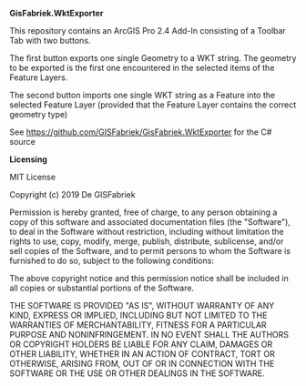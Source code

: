 **GisFabriek.WktExporter**

This repository contains an ArcGIS Pro 2.4 Add-In consisting of a Toolbar Tab with two buttons.

The first button exports one single Geometry to a WKT string. The geometry to be exported is the first one encountered in the selected items of the Feature Layers.

The second button imports one single WKT string as a Feature into the selected Feature Layer (provided that the Feature Layer contains the correct geometry type)

See https://github.com/GISFabriek/GisFabriek.WktExporter for the C# source

**Licensing**

MIT License

Copyright (c) 2019 De GISFabriek

Permission is hereby granted, free of charge, to any person obtaining a copy
of this software and associated documentation files (the "Software"), to deal
in the Software without restriction, including without limitation the rights
to use, copy, modify, merge, publish, distribute, sublicense, and/or sell
copies of the Software, and to permit persons to whom the Software is
furnished to do so, subject to the following conditions:

The above copyright notice and this permission notice shall be included in all
copies or substantial portions of the Software.

THE SOFTWARE IS PROVIDED "AS IS", WITHOUT WARRANTY OF ANY KIND, EXPRESS OR
IMPLIED, INCLUDING BUT NOT LIMITED TO THE WARRANTIES OF MERCHANTABILITY,
FITNESS FOR A PARTICULAR PURPOSE AND NONINFRINGEMENT. IN NO EVENT SHALL THE
AUTHORS OR COPYRIGHT HOLDERS BE LIABLE FOR ANY CLAIM, DAMAGES OR OTHER
LIABILITY, WHETHER IN AN ACTION OF CONTRACT, TORT OR OTHERWISE, ARISING FROM,
OUT OF OR IN CONNECTION WITH THE SOFTWARE OR THE USE OR OTHER DEALINGS IN THE
SOFTWARE.